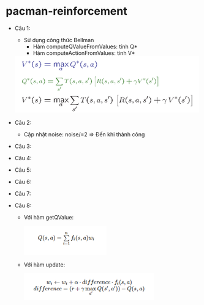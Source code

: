 # pacman-reinforcement
- Câu 1:
  - Sử dụng công thức Bellman
    - Hàm computeQValueFromValues: tính Q*
    - Hàm computeActionFromValues: tính V*
    
  <img src="./bellman equation.PNG"/>
- Câu 2:
  - Cập nhật noise: noise/=2 => Đến khi thành công
- Câu 3:
- Câu 4:
- Câu 5:
- Câu 6:
- Câu 7:
- Câu 8:
  - Với hàm getQValue:
    
    <img src="./q8-qfunction.PNG"/>
  - Với hàm update:
    
    <img src="./q8-updatefunction.PNG"/>
